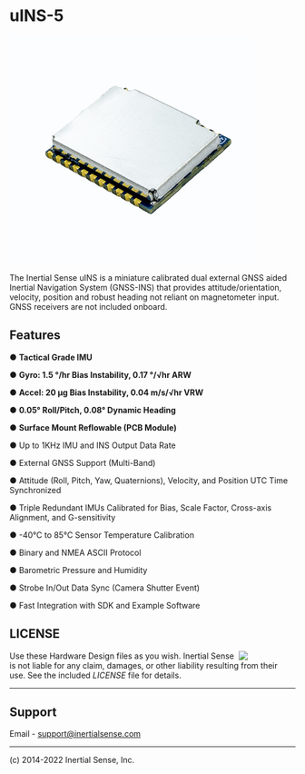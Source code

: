 # uINS-5

![uIG5](images/uINS_5.0_400w.jpg)

The Inertial Sense uINS is a miniature calibrated dual external GNSS aided Inertial Navigation System (GNSS-INS) that provides attitude/orientation, velocity, position and robust heading not reliant on magnetometer input.  GNSS receivers are not included onboard.

## Features

●    **Tactical Grade IMU**

●    **Gyro: 1.5 °/hr Bias Instability, 0.17 °/√hr ARW**

●    **Accel: 20 µg Bias Instability, 0.04 m/s/√hr VRW**

●    **0.05° Roll/Pitch, 0.08° Dynamic Heading**

●    **Surface Mount Reflowable (PCB Module)**

●    Up to 1KHz IMU and INS Output Data Rate

●    External GNSS Support (Multi-Band)

●    Attitude (Roll, Pitch, Yaw, Quaternions), Velocity, and Position UTC Time Synchronized

●    Triple Redundant IMUs Calibrated for Bias, Scale Factor, Cross-axis Alignment, and G-sensitivity

●    -40°C to 85°C Sensor Temperature Calibration

●    Binary and NMEA ASCII Protocol

●    Barometric Pressure and Humidity

●    Strobe In/Out Data Sync (Camera Shutter Event) 

●    Fast Integration with SDK and Example Software



## LICENSE

<img src="https://www.oshwa.org/wp-content/uploads/2014/03/oshw-logo.svg" width="100" align="right" />

Use these Hardware Design files as you wish.  Inertial Sense is not liable for any claim, damages, or other liability resulting from their use.  See the included *LICENSE* file for details.

------

## Support

Email - support@inertialsense.com

------

(c) 2014-2022 Inertial Sense, Inc.
